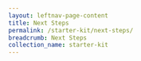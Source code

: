 ```yaml
---
layout: leftnav-page-content
title: Next Steps
permalink: /starter-kit/next-steps/
breadcrumb: Next Steps
collection_name: starter-kit
---
```

